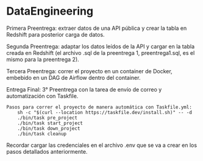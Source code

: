 # DataEngineering

Primera Preentrega: extraer datos de una API pública y crear la tabla en Redshift para posterior carga de datos.

Segunda Preentrega: adaptar los datos leídos de la API y cargar en la tabla creada en Redshift (el archivo .sql de la preentrega 1, preentrega1.sql, es el mismo para la preentrega 2).

Tercera Preentrega: correr el proyecto en un container de Docker, embebido en un DAG de Airflow dentro del container.

Entrega Final: 3° Preentrega con la tarea de envío de correo y automatización con Taskfile.

    Pasos para correr el proyecto de manera automática con Taskfile.yml:
        sh -c "$(curl --location https://taskfile.dev/install.sh)" -- -d
        ./bin/task pre_project
        ./bin/task start_project
        ./bin/task down_project
        ./bin/task cleanup

Recordar cargar las credenciales en el archivo .env que se va a crear en los pasos detallados anteriormente.